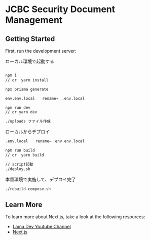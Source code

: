 # JCBC Security Document Management

## Getting Started

First, run the development server:

ローカル環境で起動する
```bash

npm i 
// or  yarn install

npx prisma generate

env.env.local　　rename⇒　.env.local

npm run dev 
// or yarn dev

./uploads ファイル作成
```

ローカルからデプロイ
```bash
.env.local　　rename⇒　env.env.local

npm run build
// or  yarn build

// script起動
./deploy.sh 
```

本番環境で実施して、デプロイ完了
```bash
./rebuild-compose.sh
```

## Learn More

To learn more about Next.js, take a look at the following resources:

- [Lama Dev Youtube Channel](https://youtube.com/lamadev) 
- [Next.js](https://nextjs.org/learn)